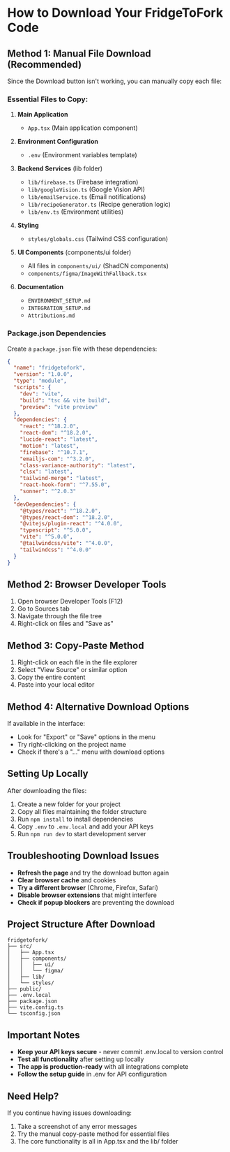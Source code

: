 # How to Download Your FridgeToFork Code

## Method 1: Manual File Download (Recommended)

Since the Download button isn't working, you can manually copy each file:

### Essential Files to Copy:

1. **Main Application**
   - `App.tsx` (Main application component)

2. **Environment Configuration**
   - `.env` (Environment variables template)

3. **Backend Services** (lib folder)
   - `lib/firebase.ts` (Firebase integration)
   - `lib/googleVision.ts` (Google Vision API)
   - `lib/emailService.ts` (Email notifications)
   - `lib/recipeGenerator.ts` (Recipe generation logic)
   - `lib/env.ts` (Environment utilities)

4. **Styling**
   - `styles/globals.css` (Tailwind CSS configuration)

5. **UI Components** (components/ui folder)
   - All files in `components/ui/` (ShadCN components)
   - `components/figma/ImageWithFallback.tsx`

6. **Documentation**
   - `ENVIRONMENT_SETUP.md`
   - `INTEGRATION_SETUP.md`
   - `Attributions.md`

### Package.json Dependencies

Create a `package.json` file with these dependencies:

```json
{
  "name": "fridgetofork",
  "version": "1.0.0",
  "type": "module",
  "scripts": {
    "dev": "vite",
    "build": "tsc && vite build",
    "preview": "vite preview"
  },
  "dependencies": {
    "react": "^18.2.0",
    "react-dom": "^18.2.0",
    "lucide-react": "latest",
    "motion": "latest",
    "firebase": "^10.7.1",
    "emailjs-com": "^3.2.0",
    "class-variance-authority": "latest",
    "clsx": "latest",
    "tailwind-merge": "latest",
    "react-hook-form": "^7.55.0",
    "sonner": "^2.0.3"
  },
  "devDependencies": {
    "@types/react": "^18.2.0",
    "@types/react-dom": "^18.2.0",
    "@vitejs/plugin-react": "^4.0.0",
    "typescript": "^5.0.0",
    "vite": "^5.0.0",
    "@tailwindcss/vite": "^4.0.0",
    "tailwindcss": "^4.0.0"
  }
}
```

## Method 2: Browser Developer Tools

1. Open browser Developer Tools (F12)
2. Go to Sources tab
3. Navigate through the file tree
4. Right-click on files and "Save as"

## Method 3: Copy-Paste Method

1. Right-click on each file in the file explorer
2. Select "View Source" or similar option
3. Copy the entire content
4. Paste into your local editor

## Method 4: Alternative Download Options

If available in the interface:
- Look for "Export" or "Save" options in the menu
- Try right-clicking on the project name
- Check if there's a "..." menu with download options

## Setting Up Locally

After downloading the files:

1. Create a new folder for your project
2. Copy all files maintaining the folder structure
3. Run `npm install` to install dependencies
4. Copy `.env` to `.env.local` and add your API keys
5. Run `npm run dev` to start development server

## Troubleshooting Download Issues

- **Refresh the page** and try the download button again
- **Clear browser cache** and cookies
- **Try a different browser** (Chrome, Firefox, Safari)
- **Disable browser extensions** that might interfere
- **Check if popup blockers** are preventing the download

## Project Structure After Download

```
fridgetofork/
├── src/
│   ├── App.tsx
│   ├── components/
│   │   ├── ui/
│   │   └── figma/
│   ├── lib/
│   └── styles/
├── public/
├── .env.local
├── package.json
├── vite.config.ts
└── tsconfig.json
```

## Important Notes

- **Keep your API keys secure** - never commit .env.local to version control
- **Test all functionality** after setting up locally
- **The app is production-ready** with all integrations complete
- **Follow the setup guide** in .env for API configuration

## Need Help?

If you continue having issues downloading:
1. Take a screenshot of any error messages
2. Try the manual copy-paste method for essential files
3. The core functionality is all in App.tsx and the lib/ folder